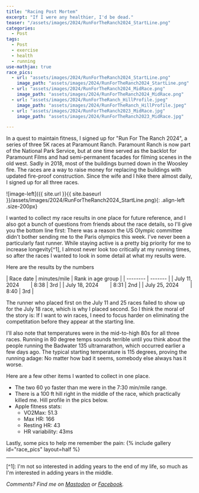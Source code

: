 ```yaml
---
title: "Racing Post Mortem"
excerpt: "If I were any healthier, I'd be dead."
teaser: "/assets/images/2024/RunForTheRanch2024_StartLine.png"
categories:
  - Post
tags:
  - Post
  - exercise
  - health
  - running
use-mathjax: true
race_pics:
  - url: "assets/images/2024/RunForTheRanch2024_StartLine.png"
    image_path: "assets/images/2024/RunForTheRanch2024_StartLine.png"
  - url: "assets/images/2024/RunForTheRanch2024_MidRace.png"
    image_path: "assets/images/2024/RunForTheRanch2024_MidRace.png"
  - url: "assets/images/2024/RunForTheRanch_HillProfile.jpeg"
    image_path: "assets/images/2024/RunForTheRanch_HillProfile.jpeg"
  - url: "assets/images/2024/RunForTheRanch2023_MidRace.jpg"
    image_path: "assets/images/2024/RunForTheRanch2023_MidRace.jpg" 

---
```


In a quest to maintain fitness, I signed up for "Run For The Ranch 2024", a series of three 5K races at Paramount
Ranch. Paramount Ranch is now part of the National Park Service, but at one time served as the backlot for Paramount
Films and had semi-permanent facades for filming scenes in the old west. Sadly in 2018, most of the buildings burned
down in the Woosley fire. The races are a way to raise money for replacing the buildings with updated fire-proof
construction. Since the wife and I hike there almost daily, I signed up for all three races.

![image-left]({{ site.url }}{{ site.baseurl }}/assets/images/2024/RunForTheRanch2024_StartLine.png){: .align-left .size-200px}

I wanted to collect my race results in one place for future reference, and I also got a bunch of questions from friends
about the race details, so I'll give you the bottom line first: There was a reason the US Olympic committee didn't
bother sending me to the Paris olympics this week. I've never been a particularly fast runner. While staying active is a
pretty big priority for me to increase longevity[^1], I almost never look too critically at my running times, so after the
races I wanted to look in some detail at what my results were.

Here are the results by the numbers

| Race date    | minutes/mile | Rank in age group |
| -------- | ------- |
| July 11, 2024 &nbsp;&nbsp;&nbsp;&nbsp;&nbsp;&nbsp; |  8:38   | 3rd |
| July 18, 2024 &nbsp;&nbsp;&nbsp;&nbsp;&nbsp;&nbsp; |  8:31   | 2nd |
| July 25, 2024 &nbsp;&nbsp;&nbsp;&nbsp;&nbsp;&nbsp; |  8:40   | 3rd |


The runner who placed first on the July 11 and 25 races failed to show up for the July 18 race, which is why I placed
second. So I think the moral of the story is: If I want to win races, I need to focus harder on eliminating the
competitation before they appear at the starting line.

I'll also note that temperatures were in the mid-to-high 80s for all three races. Running in 80 degree temps sounds
terrible until you think about the people running the Badwater 135 ultramarathon, which occurred earlier a few days ago.
The typical starting temperature is 115 degrees, proving the running adage: No matter how bad it seems, somebody else
always has it worse.

Here are a few other items I wanted to collect in one place.
 - The two 60 yo faster than me were in the 7:30 min/mile range.
 - There is a 100 ft hill right in the middle of the race, which practically killed me. Hill profile in the pics below.
 - Apple fitness stats:
   - VO2Max: 51.3 
   - Max HR: 166
   - Resting HR: 43
   - HR variability: 43ms


Lastly, some pics to help me remember the pain: {% include gallery id="race_pics" layout=half %}

<hr> 
[^1]: I'm not so interested in adding years to the end of my life, so much as I'm interested in adding years in the middle.

*Comments? Find me on <a href="https://mastodon.mit.edu/@jpmattia/">Mastodon</a> or <a
href="https://www.facebook.com/jpmattiaman/">Facebook</a>.*

